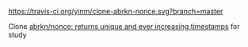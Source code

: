https://travis-ci.org/yinm/clone-abrkn-nonce.svg?branch=master

Clone [abrkn/nonce: returns unique and ever increasing timestamps](https://github.com/abrkn/nonce) for study